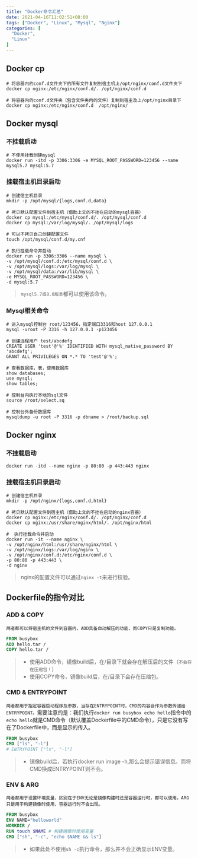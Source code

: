 ```yaml
---
title: "Docker命令汇总"
date: 2021-04-16T11:02:51+08:00
tags: ["Docker", "Linux", "Mysql", "Nginx"]
categories: [
  "Docker",
  "Linux"
]
---
```


## Docker cp

```shell
# 将容器内的conf.d文件夹下的所有文件复制到宿主机上/opt/nginx/conf.d文件夹下
docker cp nginx:/etc/nginx/conf.d/. /opt/nginx/conf.d

# 将容器内的conf.d文件夹（包含文件夹内的文件）复制到宿主及上/opt/nginx目录下
docker cp nginx:/etc/nginx/conf.d  /opt/nginx/
```
<!--more-->

## Docker mysql

### 不挂载启动

```shell
# 不使用挂载创建mysql
docker run -itd -p 3306:3306 -e MYSQL_ROOT_PASSWORD=123456 --name mysql5.7 mysql:5.7
```

### 挂载宿主机目录启动

```shell
# 创建宿主机目录
mkdir -p /opt/mysql/{logs,conf.d,data}

# 拷贝默认配置文件到宿主机（借助上文的不挂在启动的mysql容器）
docker cp mysql:/etc/mysql/conf.d/. /opt/mysql/conf.d
docker cp mysql:/var/log/mysql/. /opt/mysql/logs

# 可以不拷贝自己创建配置文件
touch /opt/mysql/conf.d/my.cnf

# 执行挂载命令并启动
docker run -p 3306:3306 --name mysql \
-v /opt/mysql/conf.d:/etc/mysql/conf.d \
-v /opt/mysql/logs:/var/log/mysql \
-v /opt/mysql/data:/var/lib/mysql \
-e MYSQL_ROOT_PASSWORD=123456 \
-d mysql:5.7
```

> `mysql5.7或8.0版本`都可以使用该命令。

### Mysql相关命令

```shell
# 进入mysql控制台 root/123456，指定端口3316和host 127.0.0.1
mysql -uroot -P 3316 -h 127.0.0.1 -p123456

# 创建远程用户 test/abcdefg
CREATE USER 'test'@'%' IDENTIFIED WITH mysql_native_password BY 'abcdefg';
GRANT ALL PRIVILEGES ON *.* TO 'test'@'%';

# 查看数据库，表，使用数据库
show databases;
use mysql;
show tables;

# 控制台内执行本地的sql文件
source /root/select.sq

# 控制台外备份数据库
mysqldump -u root -P 3316 -p dbname > /root/backup.sql
```

## Docker nginx

### 不挂载启动

```shell
docker run -itd --name nginx -p 80:80 -p 443:443 nginx
```

### 挂载宿主机目录启动

```shell
# 创建宿主机目录
mkdir -p /opt/nginx/{logs,conf.d,html}

# 拷贝默认配置文件到宿主机（借助上文的不挂在启动的nginx容器）
docker cp nginx:/etc/nginx/conf.d/. /opt/nginx/conf.d
docker cp nginx:/usr/share/nginx/html/. /opt/nginx/html

#  执行挂载命令并启动
docker run -it --name nginx \
-v /opt/nginx/html:/usr/share/nginx/html \
-v /opt/nginx/logs:/var/log/nginx \
-v /opt/nginx/conf.d:/etc/nginx/conf.d \
-p 80:80 -p 443:443 \
-d nginx
```

> nginx的配置文件可以通过`nginx -t`来进行校验。



## Dockerfile的指令对比

### ADD & COPY

`两者都可以将宿主机的文件到容器内，ADD具备自动解压的功能，而COPY只是复制功能。`

```dockerfile
FROM busybox
ADD hello.tar /
COPY hello.tar /
```

> - 使用ADD命令，镜像build后，在/目录下就会存在解压后的文件（`不会存在压缩包！`）
> - 使用COPY命令，镜像build后，在/目录下会存在压缩包。

### CMD & ENTRYPOINT

`两者都用于指定容器启动程序及参数，当存在ENTRYPOINT时，CMD的内容会作为参数传递给ENTRYPOINT。`需要注意的是：我们执行`docker run busybox echo hello`指令中的`echo hello`就是CMD命令（默认覆盖Dockerfile中的CMD命令），只是它没有写在了Dockerfile中，而是显示的传入。

```dockerfile
FROM busybox
CMD ["ls", "-l"]
# ENTRYPOINT ["ls", "-l"]
```

> - 镜像build后，若执行docker run image -h,那么会提示错误信息。而将CMD换成ENTRYPOINT则不会。

### ENV & ARG

`两者都用于设置环境变量，区别在于ENV无论是镜像构建时还是容器运行时，都可以使用。ARG只是用于构建镜像时使用，容器运行时不会出现。`

```dockerfile
FROM busybox
ENV NAME="helloworld"
WORKDIR /
RUN touch $NAME # 构建镜像时使用变量
CMD ["sh", "-c", "echo $NAME && ls"]
```

> - 如果此处不使用`sh -c`执行命令，那么并不会正确显示ENV变量。